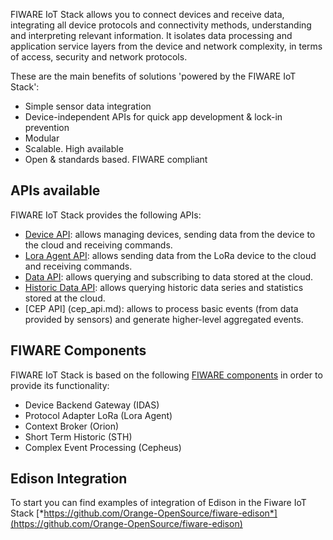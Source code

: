 FIWARE IoT Stack allows you to connect devices and receive data, integrating all 
device protocols and connectivity methods, understanding and interpreting relevant information. 
It isolates data processing and application service layers from the device and network complexity, 
in terms of access, security and network protocols.

These are the main benefits of solutions 'powered by the FIWARE IoT Stack':

- Simple sensor data integration 
- Device-independent APIs for quick app development & lock-in prevention
- Modular
- Scalable. High available
- Open & standards based. FIWARE compliant

## APIs available 

FIWARE IoT Stack provides the following APIs:

- [Device API](device_api.md): allows managing devices, sending data from the device to the cloud and receiving commands.
- [Lora Agent API](loraagent_api.md): allows sending data from the LoRa device to the cloud and receiving commands.
- [Data API](data_api.md): allows querying and subscribing to data stored at the cloud.
- [Historic Data API](historicdata_api.md): allows querying historic data series and statistics stored at the cloud.
- [CEP API] (cep_api.md):  allows to process basic events (from data provided by sensors) and generate higher-level aggregated events.

## FIWARE Components

FIWARE IoT Stack is based on the following [FIWARE components](walkthrough.md) in order to provide its functionality:

- Device Backend Gateway (IDAS)
- Protocol Adapter LoRa (Lora Agent)
- Context Broker (Orion)
- Short Term Historic (STH)
- Complex Event Processing (Cepheus)

## Edison Integration

To start you can find examples of integration of Edison in the Fiware IoT Stack [*https://github.com/Orange-OpenSource/fiware-edison*](https://github.com/Orange-OpenSource/fiware-edison)
